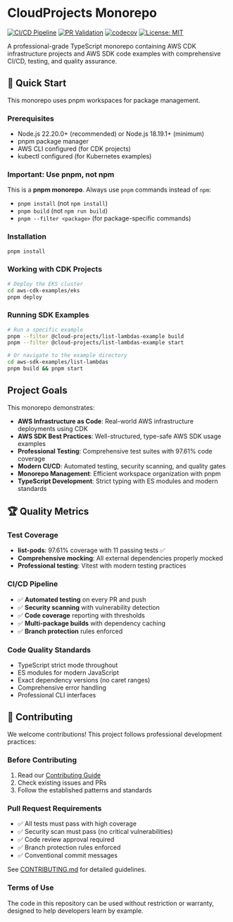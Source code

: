 # CloudProjects Monorepo

[![CI/CD Pipeline](https://github.com/davidxjohnson/AwsCdkProjects/actions/workflows/ci.yml/badge.svg)](https://github.com/davidxjohnson/AwsCdkProjects/actions/workflows/ci.yml)
[![PR Validation](https://github.com/davidxjohnson/AwsCdkProjects/actions/workflows/pr-validation.yml/badge.svg)](https://github.com/davidxjohnson/AwsCdkProjects/actions/workflows/pr-validation.yml)
[![codecov](https://codecov.io/gh/davidxjohnson/AwsCdkProjects/branch/main/graph/badge.svg)](https://codecov.io/gh/davidxjohnson/AwsCdkProjects)
[![License: MIT](https://img.shields.io/badge/License-MIT-yellow.svg)](https://opensource.org/licenses/MIT)

A professional-grade TypeScript monorepo containing AWS CDK infrastructure projects and AWS SDK code examples with comprehensive CI/CD, testing, and quality assurance.

## 🚀 Quick Start

This monorepo uses pnpm workspaces for package management.

### Prerequisites
- Node.js 22.20.0+ (recommended) or Node.js 18.19.1+ (minimum)
- pnpm package manager
- AWS CLI configured (for CDK projects)
- kubectl configured (for Kubernetes examples)

### Important: Use pnpm, not npm
This is a **pnpm monorepo**. Always use `pnpm` commands instead of `npm`:
- `pnpm install` (not `npm install`)
- `pnpm build` (not `npm run build`)
- `pnpm --filter <package>` (for package-specific commands)

### Installation
```bash
pnpm install
```

### Working with CDK Projects
```bash
# Deploy the EKS cluster
cd aws-cdk-examples/eks
pnpm deploy
```

### Running SDK Examples
```bash
# Run a specific example
pnpm --filter @cloud-projects/list-lambdas-example build
pnpm --filter @cloud-projects/list-lambdas-example start

# Or navigate to the example directory
cd aws-sdk-examples/list-lambdas
pnpm build && pnpm start
```

## Project Goals

This monorepo demonstrates:
- **AWS Infrastructure as Code**: Real-world AWS infrastructure deployments using CDK
- **AWS SDK Best Practices**: Well-structured, type-safe AWS SDK usage examples
- **Professional Testing**: Comprehensive test suites with 97.61% code coverage
- **Modern CI/CD**: Automated testing, security scanning, and quality gates
- **Monorepo Management**: Efficient workspace organization with pnpm
- **TypeScript Development**: Strict typing with ES modules and modern standards

## 🏆 Quality Metrics

### Test Coverage
- **list-pods**: 97.61% coverage with 11 passing tests ✅
- **Comprehensive mocking**: All external dependencies properly mocked
- **Professional testing**: Vitest with modern testing practices

### CI/CD Pipeline
- ✅ **Automated testing** on every PR and push
- ✅ **Security scanning** with vulnerability detection
- ✅ **Code coverage** reporting with thresholds
- ✅ **Multi-package builds** with dependency caching
- ✅ **Branch protection** rules enforced

### Code Quality Standards
- TypeScript strict mode throughout
- ES modules for modern JavaScript
- Exact dependency versions (no caret ranges)
- Comprehensive error handling
- Professional CLI interfaces

## 🤝 Contributing

We welcome contributions! This project follows professional development practices:

### Before Contributing
1. Read our [Contributing Guide](.github/CONTRIBUTING.md)
2. Check existing issues and PRs
3. Follow the established patterns and standards

### Pull Request Requirements
- ✅ All tests must pass with high coverage
- ✅ Security scan must pass (no critical vulnerabilities)
- ✅ Code review approval required
- ✅ Branch protection rules enforced
- ✅ Conventional commit messages

See [CONTRIBUTING.md](.github/CONTRIBUTING.md) for detailed guidelines.

### Terms of Use
The code in this repository can be used without restriction or warranty, designed to help developers learn by example.
